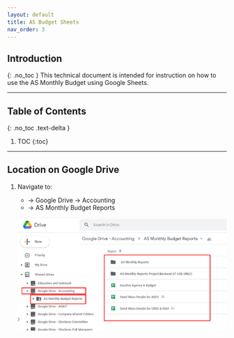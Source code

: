```yaml
---
layout: default
title: AS Budget Sheets
nav_order: 3
---
```

## Introduction
{: .no_toc }
This technical document is intended for instruction on how to use the AS Monthly Budget using Google Sheets.

---

## Table of Contents
{: .no_toc .text-delta }

1. TOC
{:toc}

---

## Location on Google Drive
1. Navigate to:
	- -> Google Drive -> Accounting
	- -> AS Monthly Budget Reports

	![gd-1](./gd-1.png)